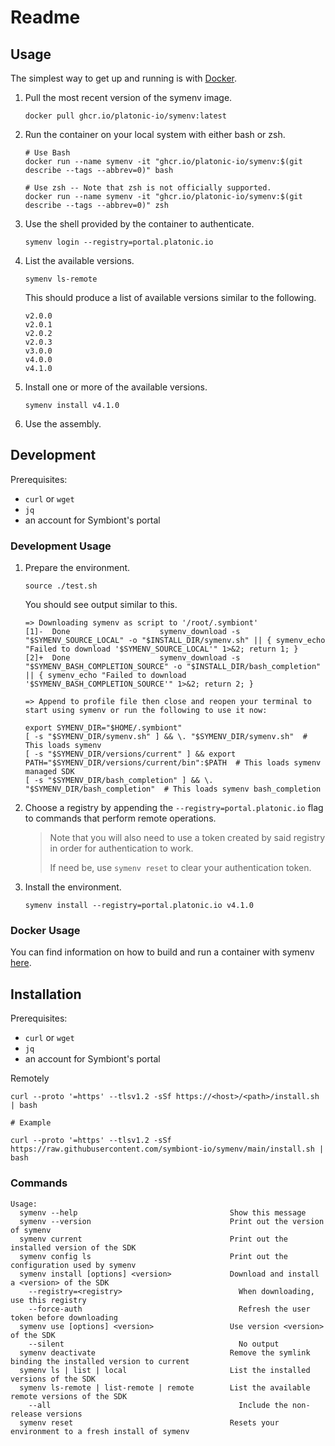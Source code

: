 # Readme

## Usage

The simplest way to get up and running is with
[Docker](https://www.docker.com/products/docker-desktop/).

1. Pull the most recent version of the symenv image.

   ```shell
   docker pull ghcr.io/platonic-io/symenv:latest
   ```

2. Run the container on your local system with either bash or zsh.

   ```shell
   # Use Bash
   docker run --name symenv -it "ghcr.io/platonic-io/symenv:$(git describe --tags --abbrev=0)" bash

   # Use zsh -- Note that zsh is not officially supported.
   docker run --name symenv -it "ghcr.io/platonic-io/symenv:$(git describe --tags --abbrev=0)" zsh
   ```

3. Use the shell provided by the container to authenticate.

   ```shell
   symenv login --registry=portal.platonic.io
   ```

4. List the available versions.

   ```shell
   symenv ls-remote
   ```

   This should produce a list of available versions similar to the following.

   ```shell
   v2.0.0
   v2.0.1
   v2.0.2
   v2.0.3
   v3.0.0
   v4.0.0
   v4.1.0
   ```

5. Install one or more of the available versions.

   ```shell
   symenv install v4.1.0
   ```

6. Use the assembly.

## Development

Prerequisites:

- `curl` or `wget`
- `jq`
- an account for Symbiont's portal

### Development Usage

1. Prepare the environment.

   ```shell
   source ./test.sh
   ```

   You should see output similar to this.

   ```shell
   => Downloading symenv as script to '/root/.symbiont'
   [1]-  Done                    symenv_download -s "$SYMENV_SOURCE_LOCAL" -o "$INSTALL_DIR/symenv.sh" || { symenv_echo "Failed to download '$SYMENV_SOURCE_LOCAL'" 1>&2; return 1; }
   [2]+  Done                    symenv_download -s "$SYMENV_BASH_COMPLETION_SOURCE" -o "$INSTALL_DIR/bash_completion" || { symenv_echo "Failed to download '$SYMENV_BASH_COMPLETION_SOURCE'" 1>&2; return 2; }

   => Append to profile file then close and reopen your terminal to start using symenv or run the following to use it now:

   export SYMENV_DIR="$HOME/.symbiont"
   [ -s "$SYMENV_DIR/symenv.sh" ] && \. "$SYMENV_DIR/symenv.sh"  # This loads symenv
   [ -s "$SYMENV_DIR/versions/current" ] && export PATH="$SYMENV_DIR/versions/current/bin":$PATH  # This loads symenv managed SDK
   [ -s "$SYMENV_DIR/bash_completion" ] && \. "$SYMENV_DIR/bash_completion"  # This loads symenv bash_completion
   ```

2. Choose a registry by appending the `--registry=portal.platonic.io` flag to commands
   that perform remote operations.

   > Note that you will also need to use a token created by said registry
   > in order for authentication to work.
   >
   > If need be, use `symenv reset` to clear your authentication token.

3. Install the environment.

   ```shell
   symenv install --registry=portal.platonic.io v4.1.0
   ```

### Docker Usage

You can find information on how to build and run a container with symenv [here](docker/README.md).

## Installation

Prerequisites:

- `curl` or `wget`
- `jq`
- an account for Symbiont's portal

Remotely

```shell
curl --proto '=https' --tlsv1.2 -sSf https://<host>/<path>/install.sh | bash

# Example

curl --proto '=https' --tlsv1.2 -sSf https://raw.githubusercontent.com/symbiont-io/symenv/main/install.sh | bash
```

### Commands

```help
Usage:
  symenv --help                                  Show this message
  symenv --version                               Print out the version of symenv
  symenv current                                 Print out the installed version of the SDK
  symenv config ls                               Print out the configuration used by symenv
  symenv install [options] <version>             Download and install a <version> of the SDK
    --registry=<registry>                          When downloading, use this registry
    --force-auth                                   Refresh the user token before downloading
  symenv use [options] <version>                 Use version <version> of the SDK
    --silent                                       No output
  symenv deactivate                              Remove the symlink binding the installed version to current
  symenv ls | list | local                       List the installed versions of the SDK
  symenv ls-remote | list-remote | remote        List the available remote versions of the SDK
    --all                                          Include the non-release versions
  symenv reset                                   Resets your environment to a fresh install of symenv
```
